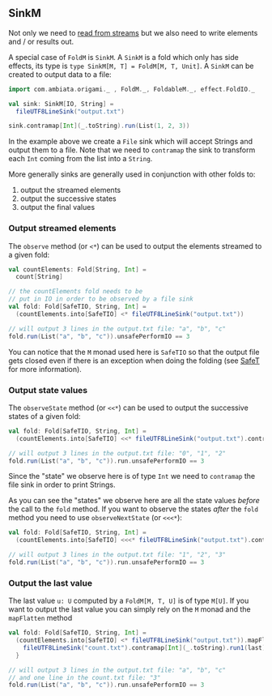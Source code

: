 ## SinkM

Not only we need to [read from streams](iterator.md) but we also need to write elements and / or results out.

A special case of `FoldM` is `SinkM`. A `SinkM` is a fold which only has side effects, its type is `type SinkM[M, T] = FoldM[M, T, Unit]`. A `SinkM` can be created to output data to a file:
```scala
import com.ambiata.origami._ , FoldM._, FoldableM._, effect.FoldIO._

val sink: SinkM[IO, String] =
  fileUTF8LineSink("output.txt")

sink.contramap[Int](_.toString).run(List(1, 2, 3))
```

In the example above we create a `File` sink which will accept Strings and output them to a file. Note that we need to `contramap` the sink to transform each `Int` coming from the list into a `String`.

More generally sinks are generally used in conjunction with other folds to:

 1. output the streamed elements
 2. output the successive states
 3. output the final values

### Output streamed elements

The `observe` method (or `<*`) can be used to output the elements streamed to a given fold:
```scala
val countElements: Fold[String, Int] =
  count[String]

// the countElements fold needs to be
// put in IO in order to be observed by a file sink
val fold: Fold[SafeTIO, String, Int] =
  (countElements.into[SafeTIO] <* fileUTF8LineSink("output.txt"))

// will output 3 lines in the output.txt file: "a", "b", "c"
fold.run(List("a", "b", "c")).unsafePerformIO == 3
```

You can notice that the `M` monad used here is `SafeTIO` so that the output file gets closed even if there is an exception when doing the folding (see [SafeT](safet.md) for more information).

### Output state values

The `observeState` method (or `<<*`) can be used to output the successive states of a given fold:
```scala
val fold: Fold[SafeTIO, String, Int] =
  (countElements.into[SafeTIO] <<* fileUTF8LineSink("output.txt").contramap[Int](_.toString))

// will output 3 lines in the output.txt file: "0", "1", "2"
fold.run(List("a", "b", "c")).run.unsafePerformIO == 3
```

Since the "state" we observe here is of type `Int` we need to `contramap` the file sink in order to print Strings.

As you can see the "states" we observe here are all the state values *before* the call to the `fold` method. If you want to observe the states *after* the `fold` method you need to use `observeNextState` (or `<<<*`):
```scala
val fold: Fold[SafeTIO, String, Int] =
  (countElements.into[SafeTIO] <<<* fileUTF8LineSink("output.txt").contramap[Int](_.toString))

// will output 3 lines in the output.txt file: "1", "2", "3"
fold.run(List("a", "b", "c")).run.unsafePerformIO == 3
```

### Output the last value

The last value `u: U` computed by a `FoldM[M, T, U]` is of type `M[U]`. If you want to output the last value you can simply rely on the `M` monad and the `mapFlatten` method

```scala
val fold: Fold[SafeTIO, String, Int] =
  (countElements.into[SafeTIO] <* fileUTF8LineSink("output.txt")).mapFlatten { last: Int =>
    fileUTF8LineSink("count.txt").contramap[Int](_.toString).run1(last)
  }

// will output 3 lines in the output.txt file: "a", "b", "c"
// and one line in the count.txt file: "3"
fold.run(List("a", "b", "c")).run.unsafePerformIO == 3
```
